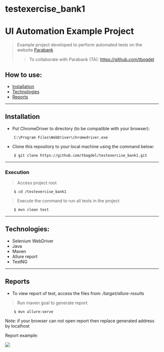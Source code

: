 # testexercise_bank1


# UI Automation Example Project
> Example project developed to perform automated tests on the website [Parabank](https://parabank.parasoft.com/parabank/index.htm)
>> To collaborate with Parabank (TA): https://github.com/tbogdel


## How to use:

- [Installation](#installation)
- [Technologies](#technologies)
- [Reports](#reports)

---

## Installation
- Put ChromeDriver to directory (to be compatible with your browser):
```
	C:\Program Files\WebDriver\chromedriver.exe
```

- Clone this repository to your local machine using the command below:
```
	$ git clone https://github.com/tbogdel/testexercise_bank1.git
```

---

### Execution

> Access project root

```
	$ cd /testexercise_bank1
```
> Execute the command to run all tests in the project

```
	$ mvn clean test
```

---
## Technologies:
- Selenium WebDriver
- Java
- Maven
- Allure report
- TestNG

---


## Reports

* To view report of test, access the files from: */target/allure-results*

> Run maven goal to generate report.

```
	$ mvn allure:serve
```

Note: if your browser can not open report then replace generated address by localhost

Report example:

<img src="C:\Users\eetatbogd\IdeaProjects\testexercise_bank1\src\test\resources\Allure report.png"/>

